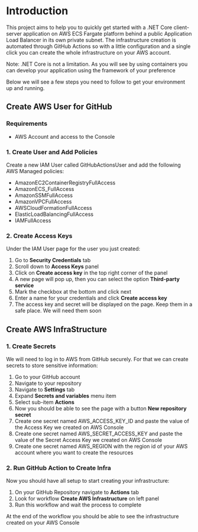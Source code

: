 # Introduction
This project aims to help you to quickly get started with a .NET Core client-server application on AWS ECS Fargate platform behind a public Application Load Balancer in its own private subnet. The infrastructure creation is automated through GitHub Actions so with a little configuration and a single click you can create the whole infrastructure on your AWS account.

Note: .NET Core is not a limitation. As you will see by using containers you can develop your application using the framework of your preference

Below we will see a few steps you need to follow to get your environment up and running.

## Create AWS User for GitHub

### Requirements
- AWS Account and access to the Console

### 1. Create User and Add Policies
Create a new IAM User called GitHubActionsUser and add the following AWS Managed policies:
- AmazonEC2ContainerRegistryFullAccess
- AmazonECS_FullAccess
- AmazonSSMFullAccess
- AmazonVPCFullAccess
- AWSCloudFormationFullAccess
- ElasticLoadBalancingFullAccess
- IAMFullAccess

### 2. Create Access Keys
Under the IAM User page for the user you just created:
1. Go to **Security Credentials** tab
2. Scroll down to **Access Keys** panel
3. Click on **Create access key** in the top right corner of the panel
4. A new page will pop up, then you can select the option **Third-party service**
5. Mark the checkbox at the bottom and click next
6. Enter a name for your credentials and click **Create access key**
7. The access key and secret will be displayed on the page. Keep them in a safe place. We will need them soon

## Create AWS InfraStructure
### 1. Create Secrets
We will need to log in to AWS from GitHub securely. For that we can create secrets to store sensitive information:
1. Go to your GitHub account
2. Navigate to your repository
3. Navigate to **Settings** tab
4. Expand **Secrets and variables** menu item
5. Select sub-item **Actions**
6. Now you should be able to see the page with a button **New repository secret**
7. Create one secret named AWS_ACCESS_KEY_ID and paste the value of the Access Key we created on AWS Console
8. Create one secret named AWS_SECRET_ACCESS_KEY and paste the value of the Secret Access Key we created on AWS Console
9. Create one secret named AWS_REGION with the region id of your AWS account where you want to create the resources

### 2. Run GitHub Action to Create Infra
Now you should have all setup to start creating your infrastructure:
1. On your GitHub Repository navigate to **Actions** tab
2. Look for workflow **Create AWS Infrastructure** on left panel
3. Run this workflow and wait the process to complete

At the end of the workflow you should be able to see the infrastructure created on your AWS Console